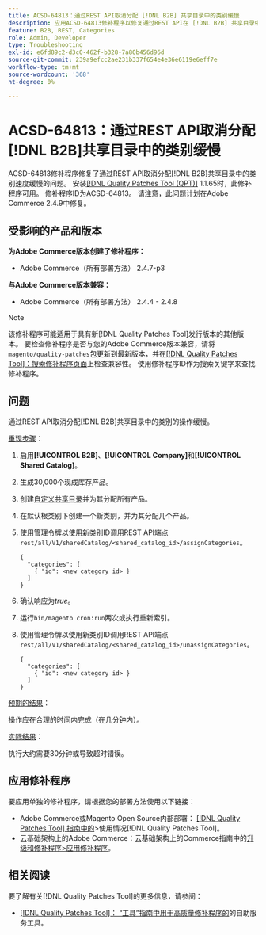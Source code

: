 ```yaml
---
title: ACSD-64813：通过REST API取消分配 [!DNL B2B] 共享目录中的类别缓慢
description: 应用ACSD-64813修补程序以修复通过REST API在 [!DNL B2B] 共享目录中取消分配类别速度缓慢的Adobe Commerce问题。
feature: B2B, REST, Categories
role: Admin, Developer
type: Troubleshooting
exl-id: e6fd89c2-d3c0-462f-b328-7a80b456d96d
source-git-commit: 239a9efcc2ae231b337f654e4e36e6119e6eff7e
workflow-type: tm+mt
source-wordcount: '368'
ht-degree: 0%

---
```


# ACSD-64813：通过REST API取消分配[!DNL B2B]共享目录中的类别缓慢

ACSD-64813修补程序修复了通过REST API取消分配[!DNL B2B]共享目录中的类别速度缓慢的问题。 安装[[!DNL Quality Patches Tool (QPT)]](/help/tools/quality-patches-tool/quality-patches-tool-to-self-serve-quality-patches.md) 1.1.65时，此修补程序可用。 修补程序ID为ACSD-64813。 请注意，此问题计划在Adobe Commerce 2.4.9中修复。

## 受影响的产品和版本

**为Adobe Commerce版本创建了修补程序：**

* Adobe Commerce（所有部署方法） 2.4.7-p3

**与Adobe Commerce版本兼容：**

* Adobe Commerce（所有部署方法） 2.4.4 - 2.4.8

>[!NOTE]
>
>该修补程序可能适用于具有新[!DNL Quality Patches Tool]发行版本的其他版本。 要检查修补程序是否与您的Adobe Commerce版本兼容，请将`magento/quality-patches`包更新到最新版本，并在[[!DNL Quality Patches Tool]：搜索修补程序页面](https://experienceleague.adobe.com/tools/commerce-quality-patches/index.html?lang=zh-Hans)上检查兼容性。 使用修补程序ID作为搜索关键字来查找修补程序。

## 问题

通过REST API取消分配[!DNL B2B]共享目录中的类别的操作缓慢。

<u>重现步骤</u>：

1. 启用&#x200B;**[!UICONTROL B2B]**、**[!UICONTROL Company]**&#x200B;和&#x200B;**[!UICONTROL Shared Catalog]**。
1. 生成30,000个现成库存产品。
1. 创建[自定义共享目录](https://experienceleague.adobe.com/zh-hans/docs/commerce-admin/b2b/shared-catalogs/catalog-shared#actions-controls)并为其分配所有产品。
1. 在默认根类别下创建一个新类别，并为其分配几个产品。
1. 使用管理令牌以使用新类别ID调用REST API端点`rest/all/V1/sharedCatalog/<shared_catalog_id>/assignCategories`。

   ```
   {
     "categories": [
       { "id": <new category id> }
     ]
   }
   ```

1. 确认响应为&#x200B;*true*。
1. 运行`bin/magento cron:run`两次或执行重新索引。
1. 使用管理令牌以使用新类别ID调用REST API端点`rest/all/V1/sharedCatalog/<shared_catalog_id>/unassignCategories`。

   ```
   {
     "categories": [
       { "id": <new category id> }
     ]
   }
   ```

<u>预期的结果</u>：

操作应在合理的时间内完成（在几分钟内）。

<u>实际结果</u>：

执行大约需要30分钟或导致超时错误。

## 应用修补程序

要应用单独的修补程序，请根据您的部署方法使用以下链接：

* Adobe Commerce或Magento Open Source内部部署： [[!DNL Quality Patches Tool] 指南中的](/help/tools/quality-patches-tool/usage.md)>使用情况[!DNL Quality Patches Tool]。
* 云基础架构上的Adobe Commerce：云基础架构上的Commerce指南中的[升级和修补程序>应用修补程序](https://experienceleague.adobe.com/docs/commerce-cloud-service/user-guide/develop/upgrade/apply-patches.html?lang=zh-Hans)。

## 相关阅读

要了解有关[!DNL Quality Patches Tool]的更多信息，请参阅：

* [[!DNL Quality Patches Tool]： “工具”指南中用于高质量修补程序的](/help/tools/quality-patches-tool/quality-patches-tool-to-self-serve-quality-patches.md)的自助服务工具。
